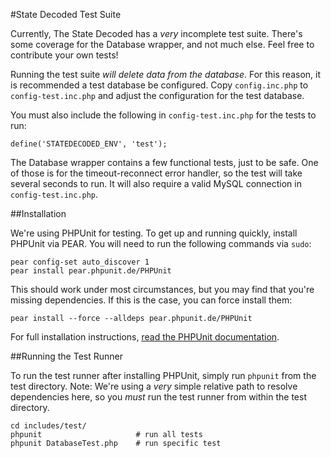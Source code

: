 #State Decoded Test Suite

Currently, The State Decoded has a *very* incomplete test suite.  There's some coverage
for the Database wrapper, and not much else.  Feel free to contribute your own tests!

Running the test suite _will delete data from the database_. For this reason, it is
recommended a test database be configured. Copy `config.inc.php` to `config-test.inc.php`
and adjust the configuration for the test database.

You must also include the following in `config-test.inc.php` for the tests to run:

    define('STATEDECODED_ENV', 'test');

The Database wrapper contains a few functional tests, just to be safe.  One of those is
for the timeout-reconnect error handler, so the test will take several seconds to run.
It will also require a valid MySQL connection in `config-test.inc.php`.


##Installation

We're using PHPUnit for testing.  To get up and running quickly, install PHPUnit via PEAR.
You will need to run the following commands via `sudo`:

    pear config-set auto_discover 1
    pear install pear.phpunit.de/PHPUnit

This should work under most circumstances, but you may find that you're missing
dependencies.  If this is the case, you can force install them:

    pear install --force --alldeps pear.phpunit.de/PHPUnit

For full installation instructions,
[read the PHPUnit documentation](http://phpunit.de/manual/3.7/en/installation.html).


##Running the Test Runner

To run the test runner after installing PHPUnit, simply run `phpunit` from the test
directory.  Note: We're using a *very* simple relative path to resolve dependencies here,
so you *must* run the test runner from within the test directory.

    cd includes/test/
    phpunit                     # run all tests
    phpunit DatabaseTest.php    # run specific test
